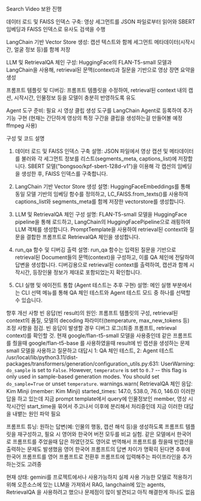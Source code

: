 Search Video 보완 진행

데이터 로드 및 FAISS 인덱스 구축: 영상 세그먼트를 JSON 파일로부터 읽어와 SBERT 임베딩과 FAISS 인덱스로 유사도 검색을 수행

LangChain 기반 Vector Store 생성: 캡션 텍스트와 함께 세그먼트 메타데이터(시작시간, 얼굴 정보 등)를 함께 저장

LLM 및 RetrievalQA 체인 구성: HuggingFace의 FLAN-T5-small 모델과 LangChain을 사용해, retrieval된 문맥(context)과 질문을 기반으로 영상 장면 요약을 생성

프롬프트 템플릿 및 디버깅: 프롬프트 템플릿을 수정하여, retrieval된 context 내의 캡션, 시작시간, 인물정보 등을 모델이 충분히 반영하도록 유도

Agent 도구 준비: 필요 시 영상 클립 생성 도구를 LangChain Agent로 등록하여 추가 기능 구현 (현재는 간단하게 영상의 특정 구간을 클립을 생성하는걸 만들어볼 예정 ffmpeg 사용)



구성 및 코드 설명
1. 데이터 로드 및 FAISS 인덱스 구축
설명:
JSON 파일에서 영상 캡션 및 메타데이터를 불러와 각 세그먼트 정보를 리스트(segments_meta, captions_list)에 저장합니다.
SBERT 모델("bongsoo/kpf-sbert-128d-v1")을 이용해 각 캡션의 임베딩을 생성한 후, FAISS 인덱스를 구축합니다.

2. LangChain 기반 Vector Store 생성
설명:
HuggingFaceEmbeddings를 통해 동일 모델 기반의 임베딩 함수를 정의하고, LC_FAISS.from_texts()를 사용하여 captions_list와 segments_meta를 함께 저장한 vectorstore를 생성합니다.


3. LLM 및 RetrievalQA 체인 구성
설명:
FLAN-T5-small 모델을 HuggingFace pipeline을 통해 로드하고, LangChain의 HuggingFacePipeline으로 래핑하여 LLM 객체를 생성합니다.
PromptTemplate을 사용하여 retrieval된 context와 질문을 결합한 프롬프트로 RetrievalQA 체인을 생성합니다.


4. run_qa 함수 및 디버깅 출력
설명:
run_qa 함수는 입력된 질문을 기반으로 retrieval된 Document들의 문맥(context)을 구성하고, 이를 QA 체인에 전달하여 답변을 생성합니다.
디버깅용으로 retrieval된 context를 출력하여, 캡션과 함께 시작시간, 등장인물 정보가 제대로 포함되었는지 확인합니다.

5. CLI 실행 및 에이전트 통합 (Agent 테스트는 추후 구현)
설명:
메인 실행 부분에서는 CLI 선택 메뉴를 통해 QA 체인 테스트와 Agent 테스트 모드 중 하나를 선택할 수 있습니다.

향후 개선 사항
빈 응답(빈 result)의 원인:
프롬프트 템플릿의 구성, retrieval된 context의 품질, 모델의 decoding 파라미터(temperature, max_new_tokens 등) 조정 사항을 점검.
빈 응답이 발생할 경우 디버그 로그(최종 프롬프트, retrieval context)를 확인할 것.
현재 google/flan-t5-small 모델을 사용중인데 같은 프롬프트를 줬을때 google/flan-t5-base 를 사용하였을때 result에 빈 캡션을 생성하는 문제
small 모델을 사용하고 질문하고 대답시
1: QA 체인 테스트, 2: Agent 테스트
/usr/local/lib/python3.11/dist-packages/transformers/generation/configuration_utils.py:631: UserWarning: `do_sample` is set to `False`. However, `temperature` is set to `0.7` -- this flag is only used in sample-based generation modes. You should set `do_sample=True` or unset `temperature`.
  warnings.warn(
RetrievalQA 체인 응답:
Kim Minji (member: Kim Minji) started_times: 147.0, 538.0, 76.0, 146.0) 
이러한 답을 하고 있는데 지금 prompt template에서 query에 인물정보인 member, 영상 시작시간인 start_time을 묶어서 주고나서 이후에 분리해서 처리중인데
지금 이러한 대답을 내뱉는 원인 파악 필요



프롬프트 튜닝:
원하는 답변(예: 인물의 행동, 캡션 해석 등)을 생성하도록 프롬프트 템플릿을 재구성하고, 필요 시 영어와 한국어 버전 모두를 비교 실험.
같은 모델에서 한국어로 프롬프트를 주었을때 답은 하였던것도 영어로 번역해서 프롬프트를 줬을때 빈캡션을 출력하는 문제도 발생했음
영어 한국어 프롬프트의 답변 차이가 명확히 된다면 추후에 한국어 프롬프트를 영어 프롬프트로 전환후 프롬프트에 입력해주는 파이프라인을 추가하는것도 고려중


현재 상태:
gemini를 프로젝트에서나 사용가능하지 실제 사용 가능한 모델로 적용하기 위해 오픈소스에 있는 LLM을 가져와서 RAG, langchain에 있는 agents, RetrievalQA 을 사용하려고 했으나 
문제점이 많이 발견되고 아직 해결한게 하나도 없음




